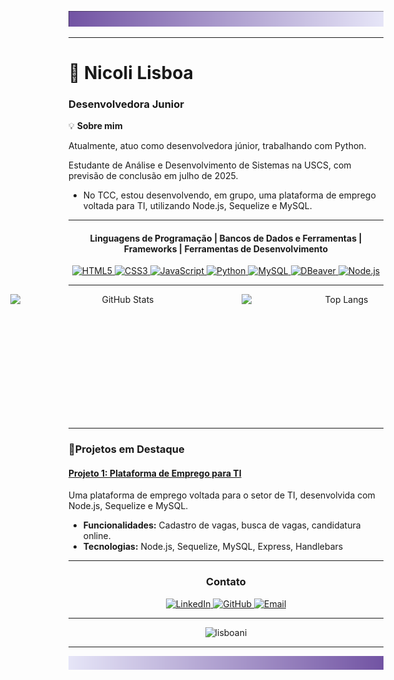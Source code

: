 ![Gradient Background](image-001.png)

---

# 👾 Nicoli Lisboa

### Desenvolvedora Junior

💡 **Sobre mim**

Atualmente, atuo como desenvolvedora júnior, trabalhando com Python.

Estudante de Análise e Desenvolvimento de Sistemas na USCS, com previsão de conclusão em julho de 2025.

- No TCC, estou desenvolvendo, em grupo, uma plataforma de emprego voltada para TI, utilizando Node.js, Sequelize e MySQL.

---

<div align="center">

#### Linguagens de Programação | Bancos de Dados e Ferramentas | Frameworks | Ferramentas de Desenvolvimento

  <a href="https://developer.mozilla.org/en-US/docs/Web/HTML">
    <img src="https://img.shields.io/badge/HTML5-%237851A9?style=for-the-badge&logo=html5&logoColor=%23E34F26&labelColor=%23FFFFFF" alt="HTML5">
  </a>
  <a href="https://developer.mozilla.org/en-US/docs/Web/CSS">
    <img src="https://img.shields.io/badge/CSS3-%237851A9?style=for-the-badge&logo=css3&logoColor=%231572B6&labelColor=%23FFFFFF" alt="CSS3">
  </a>
  <a href="https://developer.mozilla.org/en-US/docs/Web/JavaScript">
    <img src="https://img.shields.io/badge/JavaScript-%237851A9?style=for-the-badge&logo=javascript&logoColor=%23F7DF1E&labelColor=%23FFFFFF" alt="JavaScript">
  </a>
  <a href="https://www.python.org/">
    <img src="https://img.shields.io/badge/Python-%237851A9?style=for-the-badge&logo=python&logoColor=%233776AB&labelColor=%23FFFFFF" alt="Python">
  </a>
  <a href="https://www.mysql.com/">
    <img src="https://img.shields.io/badge/MySQL-%237851A9?style=for-the-badge&logo=mysql&logoColor=%23005C84&labelColor=%23FFFFFF" alt="MySQL">
  </a>
  <a href="https://dbeaver.io/">
    <img src="https://img.shields.io/badge/DBeaver-%237851A9?style=for-the-badge&logo=dbeaver&logoColor=%235D6D7E&labelColor=%23FFFFFF" alt="DBeaver">
  </a>
  <a href="https://nodejs.org/">
    <img src="https://img.shields.io/badge/Node.js-%237851A9?style=for-the-badge&logo=node.js&logoColor=%23339933&labelColor=%23FFFFFF" alt="Node.js">
  </a>
</div>

---

<p align="center" style="display: flex; justify-content: center; gap: 10px;">
  <img 
    alt="GitHub Stats" 
    height="200" 
    width="360" 
    src="https://github-readme-stats.vercel.app/api?username=lisboani&show_icons=true&bg_color=0d1117&title_color=7851A9&icon_color=7851A9&text_color=ffffff&include_all_commits=true&locale=pt-br" 
  />
  <img 
    alt="Top Langs" 
    height="200" 
    width="320" 
    src="https://github-readme-stats.vercel.app/api/top-langs/?username=lisboani&bg_color=0d1117&title_color=7851A9&text_color=ffffff&layout=compact&custom_title=Tecnologias&langs_count=9" 
  />
</p>

---

### 👾Projetos em Destaque

#### [Projeto 1: Plataforma de Emprego para TI](https://github.com/LisboaNi/PIM_USCS_ITJOBS.git)
Uma plataforma de emprego voltada para o setor de TI, desenvolvida com Node.js, Sequelize e MySQL.
- **Funcionalidades:** Cadastro de vagas, busca de vagas, candidatura online.
- **Tecnologias:** Node.js, Sequelize, MySQL, Express, Handlebars

---

<div align="center">

### Contato

  <a href="https://linkedin.com/in/yourprofile" target="_blank">
    <img src="https://img.shields.io/badge/-LinkedIn-7851A9?style=for-the-badge&logo=linkedin&logoColor=white" alt="LinkedIn">
  </a>
  <a href="https://github.com/LisboaNi" target="_blank">
    <img src="https://img.shields.io/badge/-GitHub-7851A9?style=for-the-badge&logo=github&logoColor=white" alt="GitHub">
  </a>
  <a href="mailto:nick.lisboa04@gmail.com" target="_blank">
    <img src="https://img.shields.io/badge/-Email-7851A9?style=for-the-badge&logo=gmail&logoColor=white" alt="Email">
  </a>
</div>

---

<p align="center">
  <img src="https://komarev.com/ghpvc/?username=lisboani&color=7851A9" alt="lisboani" />
</p>

---
![Gradient Background](image-002.png)
